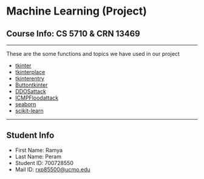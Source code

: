 # **Machine Learning** (Project) 
Course Info: CS 5710 & CRN 13469
---
---

These are the  some  functions and topics we have used  in our project 
- [tkinter](https://docs.python.org/3/library/tkinter.html)
- [tkinterplace](https://www.tutorialspoint.com/python/tk_place.html)
- [tkinterentry](https://www.tutorialspoint.com/python/tk_entry.htm)
- [Buttontkinter](https://www.tutorialspoint.com/python/tk_button.htm)
- [DDOSattack](https://www.cloudflare.com/learning/ddos/what-is-a-ddos-attack/)
- [ICMPFloodattack](https://www.geeksforgeeks.org/icmp-flood-ddos-attack/)
- [seaborn](https://pypi.org/project/seaborn/)
- [scikit-learn](https://scikit-learn.org/stable/install.html)


---
## Student Info
- First Name: Ramya
- Last Name: Peram
- Student ID: 700728550
- Mail ID: rxp85500@ucmo.edu
